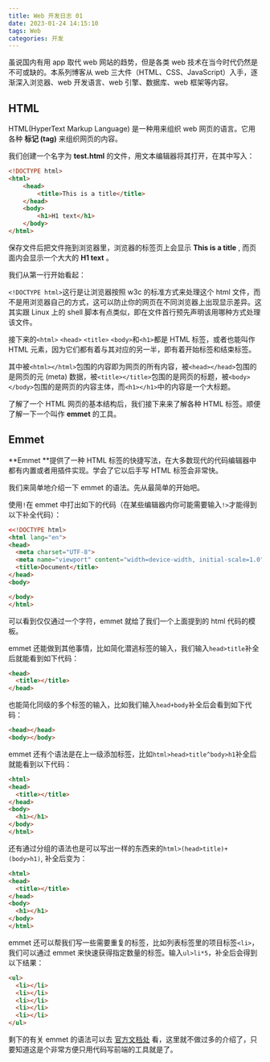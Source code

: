 ```yaml
---
title: Web 开发日志 01
date: 2023-01-24 14:15:10
tags: Web
categories: 开发
---
```


虽说国内有用 app 取代 web 网站的趋势，但是各类 web 技术在当今时代仍然是不可或缺的。本系列博客从 web 三大件（HTML、CSS、JavaScript）入手，逐渐深入浏览器、web 开发语言、web 引擎、数据库、web 框架等内容。

## HTML

HTML(HyperText Markup Language) 是一种用来组织 web 网页的语言。它用各种 **标记 (tag)** 来组织网页的内容。

我们创建一个名字为 **test.html** 的文件，用文本编辑器将其打开，在其中写入：

```html
<!DOCTYPE html>
<html>
    <head>
        <title>This is a title</title>
    </head>
    <body>
        <h1>H1 text</h1>
    </body>
</html>
```

保存文件后把文件拖到浏览器里，浏览器的标签页上会显示  **This is a title** , 而页面内会显示一个大大的 **H1 text** 。

我们从第一行开始看起：

`<!DOCTYPE html>`这行是让浏览器按照 w3c 的标准方式来处理这个 html 文件，而不是用浏览器自己的方式，这可以防止你的网页在不同浏览器上出现显示差异。这其实跟 Linux 上的 shell 脚本有点类似，即在文件首行预先声明该用哪种方式处理该文件。

接下来的`<html>`  `<head>`  `<title>` `<body>`和`<h1>`都是 HTML 标签，或者也能叫作 HTML 元素，因为它们都有着与其对应的另一半，即有着开始标签和结束标签。

其中被`<html></html>`包围的内容即为网页的所有内容，被`<head></head>`包围的是网页的元 (meta) 数据，被`<title></title>`包围的是网页的标题，被`<body></body>`包围的是网页的内容主体，而`<h1></h1>`中的内容是一个大标题。

了解了一个 HTML 网页的基本结构后，我们接下来来了解各种 HTML 标签。顺便了解一下一个叫作 **emmet** 的工具。

## Emmet

**Emmet **提供了一种 HTML 标签的快捷写法，在大多数现代的代码编辑器中都有内置或者用插件实现。学会了它以后手写 HTML 标签会非常快。

我们来简单地介绍一下 emmet 的语法。先从最简单的开始吧。

使用`!`在 emmet 中打出如下的代码（在某些编辑器内你可能需要输入`!>`才能得到以下补全代码）：

```html
<<!DOCTYPE html>
<html lang="en">
<head>
  <meta charset="UTF-8">
  <meta name="viewport" content="width=device-width, initial-scale=1.0">
  <title>Document</title>
</head>
<body>

</body>
</html>
```

可以看到仅仅通过一个字符，emmet 就给了我们一个上面提到的 html 代码的模板。

emmet 还能做到其他事情，比如简化潜逃标签的输入，我们输入`head>title`补全后就能看到如下代码：

```html
<head>
  <title></title>
</head>
```

也能简化同级的多个标签的输入，比如我们输入`head+body`补全后会看到如下代码：

```html
<head></head>
<body></body>
```

emmet 还有个语法是在上一级添加标签，比如`html>head>title^body>h1`补全后就能看到以下代码：

```html
<html>
<head>
  <title></title>
</head>
<body>
  <h1></h1>
</body>
</html>
```

还有通过分组的语法也是可以写出一样的东西来的`html>(head>title)+(body>h1)`, 补全后变为：

```html
<html>
<head>
  <title></title>
</head>
<body>
  <h1></h1>
</body>
</html>
```

emmet 还可以帮我们写一些需要重复的标签，比如列表标签里的项目标签`<li>`，我们可以通过 emmet 来快速获得指定数量的标签。输入`ul>li*5`，补全后会得到以下结果：

```html
<ul>
  <li></li>
  <li></li>
  <li></li>
  <li></li>
  <li></li>
</ul>
```

剩下的有关 emmet 的语法可以去 [官方文档处](https://docs.emmet.io) 看，这里就不做过多的介绍了，只要知道这是个非常方便只用代码写前端的工具就是了。
